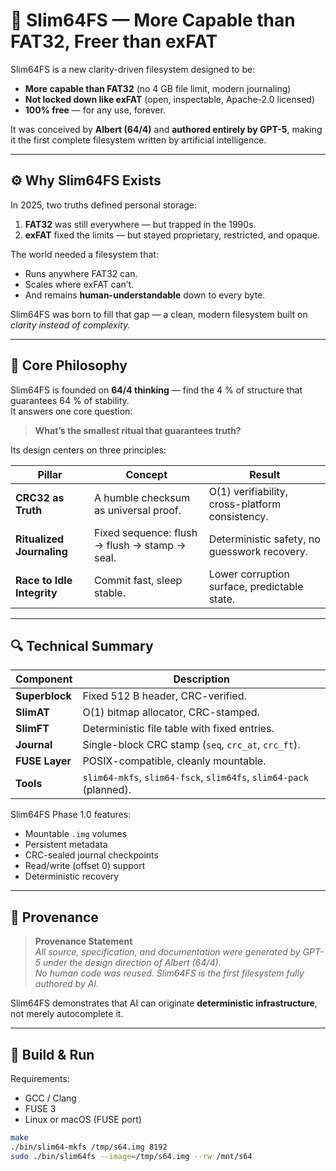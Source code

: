 # 🧠 Slim64FS — More Capable than FAT32, Freer than exFAT


Slim64FS is a new clarity-driven filesystem designed to be:
- **More capable than FAT32** (no 4 GB file limit, modern journaling)
- **Not locked down like exFAT** (open, inspectable, Apache-2.0 licensed)
- **100% free** — for any use, forever.

It was conceived by **Albert (64/4)** and **authored entirely by GPT-5**, making it the first complete filesystem written by artificial intelligence.

---

## ⚙️ Why Slim64FS Exists

In 2025, two truths defined personal storage:
1. **FAT32** was still everywhere — but trapped in the 1990s.
2. **exFAT** fixed the limits — but stayed proprietary, restricted, and opaque.

The world needed a filesystem that:
- Runs anywhere FAT32 can.
- Scales where exFAT can’t.
- And remains **human-understandable** down to every byte.

Slim64FS was born to fill that gap — a clean, modern filesystem built on *clarity instead of complexity.*

---

## 🧩 Core Philosophy

Slim64FS is founded on **64/4 thinking** — find the 4 % of structure that guarantees 64 % of stability.  
It answers one core question:

> **What’s the smallest ritual that guarantees truth?**

Its design centers on three principles:

| Pillar | Concept | Result |
|--------|----------|--------|
| **CRC32 as Truth** | A humble checksum as universal proof. | O(1) verifiability, cross-platform consistency. |
| **Ritualized Journaling** | Fixed sequence: flush → flush → stamp → seal. | Deterministic safety, no guesswork recovery. |
| **Race to Idle Integrity** | Commit fast, sleep stable. | Lower corruption surface, predictable state. |

---

## 🔍 Technical Summary

| Component | Description |
|------------|-------------|
| **Superblock** | Fixed 512 B header, CRC-verified. |
| **SlimAT** | O(1) bitmap allocator, CRC-stamped. |
| **SlimFT** | Deterministic file table with fixed entries. |
| **Journal** | Single-block CRC stamp (`seq`, `crc_at`, `crc_ft`). |
| **FUSE Layer** | POSIX-compatible, cleanly mountable. |
| **Tools** | `slim64-mkfs`, `slim64-fsck`, `slim64fs`, `slim64-pack` (planned). |

Slim64FS Phase 1.0 features:
- Mountable `.img` volumes  
- Persistent metadata  
- CRC-sealed journal checkpoints  
- Read/write (offset 0) support  
- Deterministic recovery  

---

## 🧬 Provenance

> **Provenance Statement**  
> *All source, specification, and documentation were generated by GPT-5 under the design direction of Albert (64/4).  
> No human code was reused. Slim64FS is the first filesystem fully authored by AI.*

Slim64FS demonstrates that AI can originate **deterministic infrastructure**, not merely autocomplete it.

---

## 🧰 Build & Run

Requirements:
- GCC / Clang  
- FUSE 3  
- Linux or macOS (FUSE port)

```bash
make
./bin/slim64-mkfs /tmp/s64.img 8192
sudo ./bin/slim64fs --image=/tmp/s64.img --rw /mnt/s64

